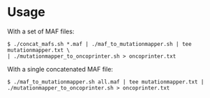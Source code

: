 
# Usage

With a set of MAF files:

```
$ ./concat_mafs.sh *.maf | ./maf_to_mutationmapper.sh | tee mutationmapper.txt \
| ./mutationmapper_to_oncoprinter.sh > oncoprinter.txt
```


With a single concatenated MAF file:

```
$ ./maf_to_mutationmapper.sh all.maf | tee mutationmapper.txt | ./mutationmapper_to_oncoprinter.sh > oncoprinter.txt
```